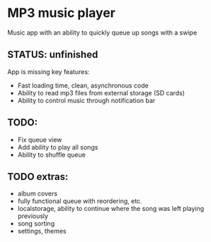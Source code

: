 # MP3 music player

Music app with an ability to quickly queue up songs with a swipe

## STATUS: unfinished

App is missing key features:
* Fast loading time, clean, asynchronous code
* Ability to read mp3 files from external storage (SD cards)
* Ability to control music through notification bar

## TODO:
* Fix queue view
* Add ability to play all songs
* Ability to shuffle queue

## TODO extras:
* album covers
* fully functional queue with reordering, etc.
* localstorage, ability to continue where the song was left playing previously
* song sorting
* settings, themes

